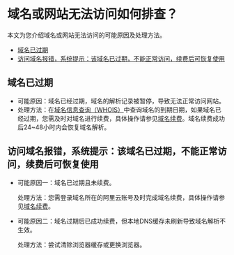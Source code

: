 # 域名或网站无法访问如何排查？

本文为您介绍域名或网站无法访问的可能原因及处理方法。

-   [域名已过期](#section_ulx_wmd_b2b)
-   [访问域名报错，系统提示：该域名已过期，不能正常访问，续费后可恢复使用](#section_r4w_hnd_b2b)

## 域名已过期

-   可能原因：域名已经过期，域名的解析记录被暂停，导致无法正常访问网站。
-   处理方法：在[域名信息查询（WHOIS）](https://whois.aliyun.com/)中查询域名的到期日期，如果域名已经过期，您需及时对域名进行续费，具体操作请参见[域名续费](/intl.zh-CN/域名管理/域名续费/域名续费.md)。域名续费成功后24~48小时内会恢复域名解析。

## 访问域名报错，系统提示：该域名已过期，不能正常访问，续费后可恢复使用

-   可能原因一：域名已过期且未续费。

    处理方法：您需登录域名所在的阿里云账号及时完成域名续费，具体操作请参见[域名续费](/intl.zh-CN/域名管理/域名续费/域名续费.md)。

-   可能原因二：域名过期后已成功续费，但本地DNS缓存未刷新导致域名解析不生效。

    处理方法：尝试清除浏览器缓存或更换浏览器。


